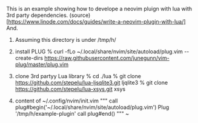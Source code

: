This is an example showing how to develope a neovim pluign with lua with 3rd party dependencies.
(source)[https://www.linode.com/docs/guides/write-a-neovim-plugin-with-lua/]
And.
1. Assuming this directory is under /tmp/h/
2. install PLUG
    % curl -fLo ~/.local/share/nvim/site/autoload/plug.vim --create-dirs https://raw.githubusercontent.com/junegunn/vim-plug/master/plug.vim
3. clone 3rd partyy Lua library
    % cd ./lua
    % git clone https://github.com/stepelu/lua-ljsqlite3.git ljqlite3
    % git clone https://github.com/stepelu/lua-xsys.git xsys

4. content of ~/.config/nvim/init.vim
"""
call plug#begin('~/.local/share/nvim/site/autoload/plug.vim')
Plug '/tmp/h/example-plugin'
call plug#end()
"""
~
